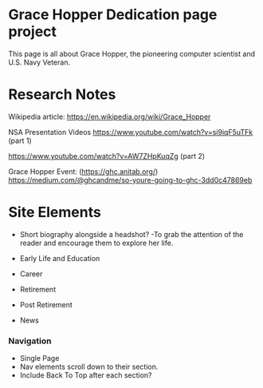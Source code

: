 # Grace Hopper Dedication page project
This page is all about Grace Hopper, the pioneering computer scientist and U.S. Navy Veteran.

# Research Notes

Wikipedia article: https://en.wikipedia.org/wiki/Grace_Hopper


NSA Presentation Videos
https://www.youtube.com/watch?v=si9iqF5uTFk (part 1)

https://www.youtube.com/watch?v=AW7ZHpKuqZg (part 2)

Grace Hopper Event: (https://ghc.anitab.org/)
https://medium.com/@ghcandme/so-youre-going-to-ghc-3dd0c47869eb

# Site Elements

- Short biography alongside a headshot?
    -To grab the attention of the reader and encourage them to explore her life.

- Early Life and Education
- Career
- Retirement
- Post Retirement
- News

### Navigation

- Single Page
- Nav elements scroll down to their section.
- Include Back To Top after each section?

